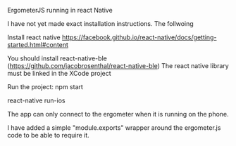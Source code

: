 ErgometerJS running in react Native

I have not yet made exact installation instructions. The follwoing

Install react native
  https://facebook.github.io/react-native/docs/getting-started.html#content

You should install react-native-ble (https://github.com/jacobrosenthal/react-native-ble)
  The react native library must be linked in the XCode project

Run the project:
  npm start

  react-native run-ios

The app can only connect to the ergometer when it is running on the phone.

I have added a simple "module.exports" wrapper around the ergometer.js code to be able to require it.
